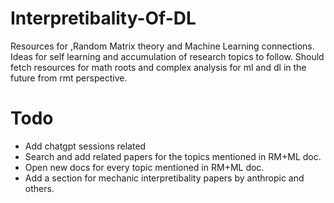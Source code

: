 # Interpretibality-Of-DL
Resources for ,Random Matrix theory and Machine Learning connections. Ideas for self learning and accumulation of research topics to follow. Should fetch resources for math roots and complex analysis for ml and dl in the future from rmt perspective. 

# Todo
+ Add chatgpt sessions related
+ Search and add related papers for the topics mentioned in RM+ML doc.
+ Open new docs for every topic mentioned in RM+ML doc.
+ Add a section for mechanic interpretibality papers by anthropic and others.
